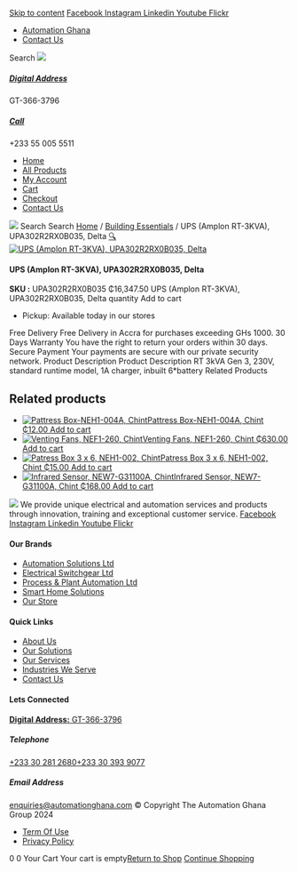[Skip to content](https://store.automationghana.com/product/ups-amplon-rt-3kva-upa302r2rx0b035-delta/#content)
[ Facebook ](https://www.facebook.com/automationgh/) [ Instagram ](https://www.instagram.com/automationgh/) [ Linkedin ](https://www.linkedin.com/company/the-automation-ghana-limited/) [ Youtube ](https://www.youtube.com/channel/UCurrRDUSm5oIW39VXjn1u0w) [ Flickr ](https://www.flickr.com/photos/181794037@N07/)
  * [ Automation Ghana ](https://automationghana.com)
  * [ Contact Us ](https://store.automationghana.com/contact/)


Search
[ ![](https://store.automationghana.com/wp-content/uploads/2024/04/Website-TAGG-Logo-BLUE.png) ](https://store.automationghana.com/)
[ ](https://maps.app.goo.gl/m4xeaagWCNbLk4jM6)
#####  [ Digital Address ](https://maps.app.goo.gl/m4xeaagWCNbLk4jM6)
GT-366-3796 
[ ](tel:+233550055511)
#####  [ Call ](tel:+233550055511)
+233 55 005 5511 
  * [Home](https://store.automationghana.com/)
  * [All Products](https://store.automationghana.com/shop/)
  * [My Account](https://store.automationghana.com/my-account/)
  * [Cart](https://store.automationghana.com/cart/)
  * [Checkout](https://store.automationghana.com/checkout/)
  * [Contact Us](https://store.automationghana.com/contact/)


[![](https://store.automationghana.com/wp-content/uploads/2024/04/AutomationGhana_logo_white.png)](https://store.automationghana.com)
Search
Search
[Home](https://store.automationghana.com) / [Building Essentials](https://store.automationghana.com/product-category/building-essentials/) / UPS (Amplon RT-3KVA), UPA302R2RX0B035, Delta
[🔍](https://store.automationghana.com/product/ups-amplon-rt-3kva-upa302r2rx0b035-delta/)
[![UPS \(Amplon RT-3KVA\), UPA302R2RX0B035, Delta](https://store.automationghana.com/wp-content/uploads/2025/06/RT-1kVA-Gen-600x400.jpg)](https://store.automationghana.com/wp-content/uploads/2025/06/RT-1kVA-Gen.jpg)
####  UPS (Amplon RT-3KVA), UPA302R2RX0B035, Delta 
**SKU :** UPA302R2RX0B035 
₵16,347.50
UPS (Amplon RT-3KVA), UPA302R2RX0B035, Delta quantity
Add to cart
  * Pickup: Available today in our stores


Free Delivery 
Free Delivery in Accra for purchases exceeding GHs 1000. 
30 Days Warranty 
You have the right to return your orders within 30 days. 
Secure Payment 
Your payments are secure with our private security network. 
Product Description
Product Description
RT 3kVA Gen 3, 230V, standard runtime model, 1A charger, inbuilt 6*battery
Related Products 
## Related products
  * [![Pattress Box-NEH1-004A, Chint](https://store.automationghana.com/wp-content/uploads/2019/12/PATTRESS-1-300x300.jpg)Pattress Box-NEH1-004A, Chint ₵12.00 ](https://store.automationghana.com/product/recessed-mounting-box/)
[Add to cart](https://store.automationghana.com/product/ups-amplon-rt-3kva-upa302r2rx0b035-delta/?add-to-cart=3373)
  * [![Venting Fans, NEF1-260, Chint](https://store.automationghana.com/wp-content/uploads/2019/12/ITEM-7-300x300.jpg)Venting Fans, NEF1-260, Chint ₵630.00 ](https://store.automationghana.com/product/venting-fans-nef1-260-chint/)
[Add to cart](https://store.automationghana.com/product/ups-amplon-rt-3kva-upa302r2rx0b035-delta/?add-to-cart=1920)
  * [![Patress Box 3 x 6, NEH1-002, Chint](https://store.automationghana.com/wp-content/uploads/2019/12/PATTRESS-3-300x300.jpg)Patress Box 3 x 6, NEH1-002, Chint ₵15.00 ](https://store.automationghana.com/product/patress-box-neh1-002-chint/)
[Add to cart](https://store.automationghana.com/product/ups-amplon-rt-3kva-upa302r2rx0b035-delta/?add-to-cart=1830)
  * [![Infrared Sensor, NEW7-G31100A, Chint](https://store.automationghana.com/wp-content/uploads/2020/04/infrared-sensor-300x300.jpeg)Infrared Sensor, NEW7-G31100A, Chint ₵168.00 ](https://store.automationghana.com/product/infrared-sensor-new7-g31100a-chint/)
[Add to cart](https://store.automationghana.com/product/ups-amplon-rt-3kva-upa302r2rx0b035-delta/?add-to-cart=1753)


![](https://store.automationghana.com/wp-content/uploads/2024/04/AutomationGhana_logo_white.png)
We provide unique electrical and automation services and products through innovation, training and exceptional customer service.
[ Facebook ](https://www.facebook.com/automationgh/) [ Instagram ](https://www.instagram.com/automationgh/) [ Linkedin ](https://www.linkedin.com/company/the-automation-ghana-limited/) [ Youtube ](https://www.youtube.com/channel/UCurrRDUSm5oIW39VXjn1u0w) [ Flickr ](https://www.flickr.com/photos/181794037@N07/)
#### Our Brands
  * [ Automation Solutions Ltd ](https://store.automationghana.com/product/ups-amplon-rt-3kva-upa302r2rx0b035-delta/)
  * [ Electrical Switchgear Ltd ](https://store.automationghana.com/product/ups-amplon-rt-3kva-upa302r2rx0b035-delta/)
  * [ Process & Plant Automation Ltd ](https://store.automationghana.com/product/ups-amplon-rt-3kva-upa302r2rx0b035-delta/)
  * [ Smart Home Solutions ](https://store.automationghana.com/product/ups-amplon-rt-3kva-upa302r2rx0b035-delta/)
  * [ Our Store ](https://store.automationghana.com/product/ups-amplon-rt-3kva-upa302r2rx0b035-delta/)


#### Quick Links
  * [ About Us ](https://store.automationghana.com/product/ups-amplon-rt-3kva-upa302r2rx0b035-delta/)
  * [ Our Solutions ](https://store.automationghana.com/product/ups-amplon-rt-3kva-upa302r2rx0b035-delta/)
  * [ Our Services ](https://store.automationghana.com/product/ups-amplon-rt-3kva-upa302r2rx0b035-delta/)
  * [ Industries We Serve ](https://store.automationghana.com/product/ups-amplon-rt-3kva-upa302r2rx0b035-delta/)
  * [ Contact Us ](https://store.automationghana.com/product/ups-amplon-rt-3kva-upa302r2rx0b035-delta/)


#### Lets Connected
[**Digital Address:** GT-366-3796](https://maps.app.goo.gl/m4xeaagWCNbLk4jM6)
#####  Telephone 
[ +233 30 281 2680](tel:+233302812680)[+233 30 393 9077](https://store.automationghana.com/product/ups-amplon-rt-3kva-upa302r2rx0b035-delta/+233303939077)
#####  Email Address 
enquiries@automationghana.com 
© Copyright The Automation Ghana Group 2024
  * [ Term Of Use ](https://store.automationghana.com/product/ups-amplon-rt-3kva-upa302r2rx0b035-delta/)
  * [ Privacy Policy ](https://store.automationghana.com/product/ups-amplon-rt-3kva-upa302r2rx0b035-delta/)


0
0
Your Cart
Your cart is empty[Return to Shop](https://store.automationghana.com/shop/)
[Continue Shopping](https://store.automationghana.com/product/ups-amplon-rt-3kva-upa302r2rx0b035-delta/)
